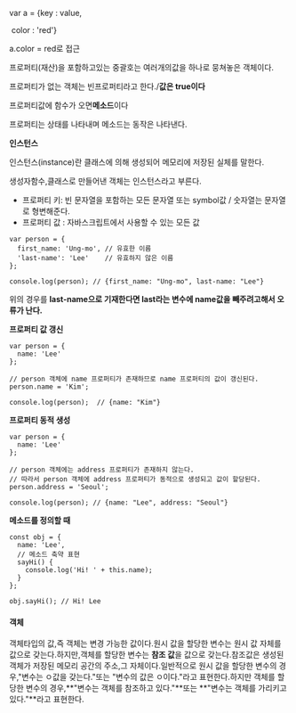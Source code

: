 var a = {key : value,

​			  color : 'red'}

a.color = red로 접근



프로퍼티(재산)을 포함하고있는 중괄호는 여러개의값을 하나로 뭉쳐놓은 객체이다.

프로퍼티가 없는 객체는 빈프로퍼티라고 한다./**값은 true이다**



프로퍼티값에 함수가 오면**메소드**이다

프로퍼티는 상태를 나타내며 메소드는  동작은 나타낸다.





**인스턴스**

인스턴스(instance)란 클래스에 의해 생성되어 메모리에 저장된 실체를 말한다.

생성자함수,클래스로 만들어낸 객체는 인스턴스라고 부른다.



- 프로퍼티 키: 빈 문자열을 포함하는 모든 문자열 또는 symbol값 / 숫자열는 문자열로 형변해준다.
- 프로퍼티 값 : 자바스크립트에서 사용할 수 있는 모든 값



```
var person = {
  first_name: 'Ung-mo', // 유효한 이름
  'last-name': 'Lee'    // 유효하지 않은 이름
};

console.log(person); // {first_name: "Ung-mo", last-name: "Lee"}
```

위의 경우를
**last-name으로 기재한다면 last라는 변수에 name값을 빼주려고해서 오류가 난다.**



**프로퍼티 값 갱신**

```
var person = {
  name: 'Lee'
};

// person 객체에 name 프로퍼티가 존재하므로 name 프로퍼티의 값이 갱신된다.
person.name = 'Kim';

console.log(person);  // {name: "Kim"}
```



**프로퍼티 동적 생성**

```
var person = {
  name: 'Lee'
};

// person 객체에는 address 프로퍼티가 존재하지 않는다.
// 따라서 person 객체에 address 프로퍼티가 동적으로 생성되고 값이 할당된다.
person.address = 'Seoul';

console.log(person); // {name: "Lee", address: "Seoul"}
```



**메소드를 정의할 때**

```
const obj = {
  name: 'Lee',
  // 메소드 축약 표현
  sayHi() {
    console.log('Hi! ' + this.name);
  }
};

obj.sayHi(); // Hi! Lee
```



#### 객체

객체타입의 값,즉 객체는 변경 가능한 값이다.원시 값을 할당한 변수는 원시 값 자체를 값으로 갖는다.하지만,객체를 할당한 변수는 **참조 값**을 값으로 갖는다.참조값은 생성된 객체가 저장된 메모리 공간의 주소,그 자체이다.일반적으로 원시 값을 할당한 변수의 경우,"변수는 ㅇ값을 갖는다."또는 "변수의 값은 ㅇ이다."라고 표현한다.하지만 객체를 할당한 변수의 경우,**"변수는 객체를 참조하고 있다."**또는 **"변수는 객체를 가리키고 있다."**라고 표현한다.

